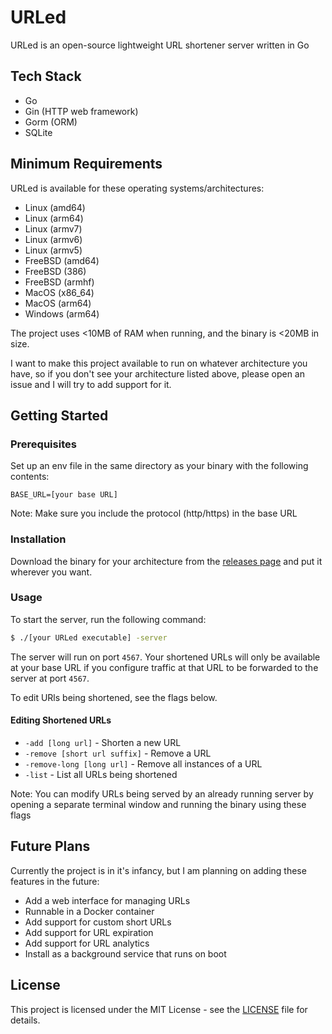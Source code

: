 # URLed

URLed is an open-source lightweight URL shortener server written in Go

## Tech Stack

- Go
- Gin (HTTP web framework)
- Gorm (ORM)
- SQLite

## Minimum Requirements

URLed is available for these operating systems/architectures:

- Linux (amd64)
- Linux (arm64)
- Linux (armv7)
- Linux (armv6)
- Linux (armv5)
- FreeBSD (amd64)
- FreeBSD (386)
- FreeBSD (armhf)
- MacOS (x86_64)
- MacOS (arm64)
- Windows (arm64)

The project uses <10MB of RAM when running, and the binary is <20MB in size.

I want to make this project available to run on whatever architecture you have, so if you don't see your architecture
listed above, please open an issue and I will try to add support for it.

## Getting Started

### Prerequisites

Set up an env file in the same directory as your binary with the following contents:

```BASE_URL=[your base URL]```

Note: Make sure you include the protocol (http/https) in the base URL

### Installation

Download the binary for your architecture from the [releases page](https://github.com/masoncfrancis/urled/releases)
and put it wherever you want.

### Usage

To start the server, run the following command:

```bash
$ ./[your URLed executable] -server
```

The server will run on port `4567`. Your shortened URLs will only be available at your base URL if 
you configure traffic at that URL to be forwarded to the server at port `4567`.

To edit URls being shortened, see the flags below.

#### Editing Shortened URLs

- `-add [long url]` - Shorten a new URL
- `-remove [short url suffix]` - Remove a URL
- `-remove-long [long url]` - Remove all instances of a URL
- `-list` - List all URLs being shortened

Note: You can modify URLs being served by an already running server by opening a separate terminal window and running
the binary using these flags

## Future Plans

Currently the project is in it's infancy, but I am planning on adding these features in the future:

- Add a web interface for managing URLs
- Runnable in a Docker container
- Add support for custom short URLs
- Add support for URL expiration
- Add support for URL analytics
- Install as a background service that runs on boot

## License

This project is licensed under the MIT License - see the [LICENSE](LICENSE) file for details.
